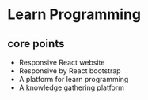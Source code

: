 # Learn Programming

## core points

- Responsive React website
- Responsive by React bootstrap
- A platform for learn programming
- A knowledge gathering platform
